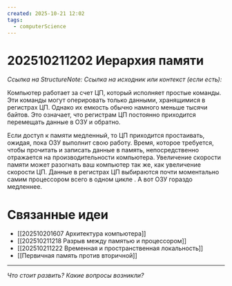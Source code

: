 ```yaml
---
created: 2025-10-21 12:02
tags:
  - computerScience
---
```

# 202510211202 Иерархия памяти

*Ссылка на StructureNote:*
*Ссылка на исходник или контекст (если есть):*

Компьютер работает за счет ЦП, который исполняет простые команды. Эти команды могут оперировать только данными, хранящимися в регистрах ЦП. Однако их емкость обычно намного меньше тысячи байтов. Это означает, что регистрам ЦП постоянно приходится перемещать данные в ОЗУ и обратно.

Если доступ к памяти медленный, то ЦП приходится простаивать, ожидая, пока ОЗУ выполнит свою работу. Время, которое требуется, чтобы прочитать и записать данные в память, непосредственно отражается на производительности компьютера. Увеличение скорости памяти может разогнать ваш компьютер так же, как увеличение скорости ЦП. Данные в регистрах ЦП выбираются почти моментально самим процессором всего в одном цикле . А вот ОЗУ гораздо медленнее.

# Связанные идеи

- [[202510201607 Архитектура компьютера]]
- [[202510211218 Разрыв между памятью и процессором]]
- [[202510211222 Временная и пространственная локальность]]
- [[Первичная память против вторичной]]

---

*Что стоит развить? Какие вопросы возникли?*
